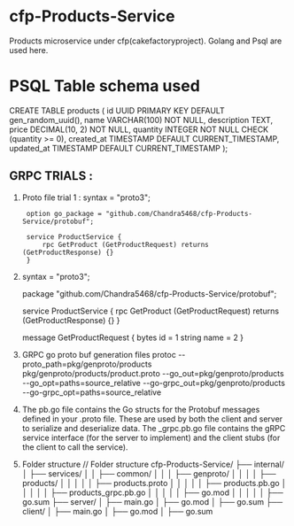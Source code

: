 # cfp-Products-Service
Products microservice under cfp(cakefactoryproject). Golang and Psql are used here.

# PSQL Table schema used 

CREATE TABLE products (
    id UUID PRIMARY KEY DEFAULT gen_random_uuid(),
    name VARCHAR(100) NOT NULL,
    description TEXT,
    price DECIMAL(10, 2) NOT NULL,
    quantity INTEGER NOT NULL CHECK (quantity >= 0),
    created_at TIMESTAMP DEFAULT CURRENT_TIMESTAMP,
    updated_at TIMESTAMP DEFAULT CURRENT_TIMESTAMP
);



## GRPC TRIALS :
1. Proto file trial 1 :
        syntax = "proto3";

        option go_package = "github.com/Chandra5468/cfp-Products-Service/protobuf";

        service ProductService {
            rpc GetProduct (GetProductRequest) returns (GetProductResponse) {}
        }

2.  syntax = "proto3";

    package "github.com/Chandra5468/cfp-Products-Service/protobuf";

    service ProductService {
        rpc GetProduct (GetProductRequest) returns (GetProductResponse) {}
    }

    message GetProductRequest {
        bytes id = 1
        string name = 2
    }

3. GRPC go proto buf generation files
    protoc --proto_path=pkg/genproto/products pkg/genproto/products/product.proto --go_out=pkg/genproto/products --go_opt=paths=source_relative --go-grpc_out=pkg/genproto/products --go-grpc_opt=paths=source_relative

4. The pb.go file contains the Go structs for the Protobuf messages defined in your .proto file. 
        These are used by  both the client and server to serialize and deserialize data.
   The _grpc.pb.go file contains the gRPC service interface (for the server to implement) and the client stubs (for the client to call the service).

5. Folder structure
    // Folder structure
    cfp-Products-Service/
    ├── internal/
    │   ├── services/
    │   │   ├── common/
    │   │   │   ├── genproto/
    │   │   │   │   ├── products/
    │   │   │   │   │   ├── products.proto
    │   │   │   │   │   ├── products.pb.go
    │   │   │   │   │   ├── products_grpc.pb.go
    │   │   │   │   │   ├── go.mod
    │   │   │   │   │   ├── go.sum
    ├── server/
    │   ├── main.go
    │   ├── go.mod
    │   ├── go.sum
    ├── client/
    │   ├── main.go
    │   ├── go.mod
    │   ├── go.sum